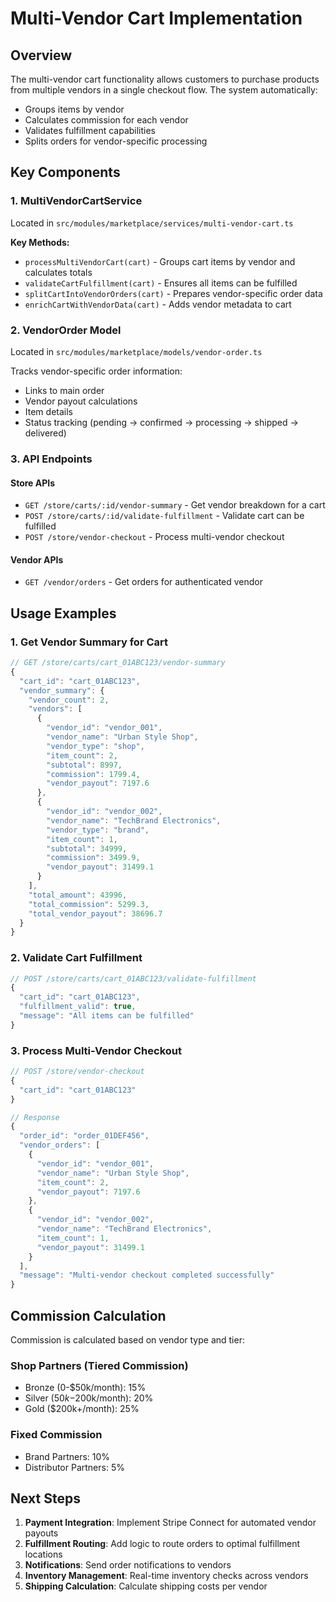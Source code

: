 # Multi-Vendor Cart Implementation

## Overview

The multi-vendor cart functionality allows customers to purchase products from multiple vendors in a single checkout flow. The system automatically:
- Groups items by vendor
- Calculates commission for each vendor
- Validates fulfillment capabilities
- Splits orders for vendor-specific processing

## Key Components

### 1. MultiVendorCartService
Located in `src/modules/marketplace/services/multi-vendor-cart.ts`

**Key Methods:**
- `processMultiVendorCart(cart)` - Groups cart items by vendor and calculates totals
- `validateCartFulfillment(cart)` - Ensures all items can be fulfilled
- `splitCartIntoVendorOrders(cart)` - Prepares vendor-specific order data
- `enrichCartWithVendorData(cart)` - Adds vendor metadata to cart

### 2. VendorOrder Model
Located in `src/modules/marketplace/models/vendor-order.ts`

Tracks vendor-specific order information:
- Links to main order
- Vendor payout calculations
- Item details
- Status tracking (pending → confirmed → processing → shipped → delivered)

### 3. API Endpoints

#### Store APIs
- `GET /store/carts/:id/vendor-summary` - Get vendor breakdown for a cart
- `POST /store/carts/:id/validate-fulfillment` - Validate cart can be fulfilled
- `POST /store/vendor-checkout` - Process multi-vendor checkout

#### Vendor APIs
- `GET /vendor/orders` - Get orders for authenticated vendor

## Usage Examples

### 1. Get Vendor Summary for Cart
```javascript
// GET /store/carts/cart_01ABC123/vendor-summary
{
  "cart_id": "cart_01ABC123",
  "vendor_summary": {
    "vendor_count": 2,
    "vendors": [
      {
        "vendor_id": "vendor_001",
        "vendor_name": "Urban Style Shop",
        "vendor_type": "shop",
        "item_count": 2,
        "subtotal": 8997,
        "commission": 1799.4,
        "vendor_payout": 7197.6
      },
      {
        "vendor_id": "vendor_002",
        "vendor_name": "TechBrand Electronics",
        "vendor_type": "brand",
        "item_count": 1,
        "subtotal": 34999,
        "commission": 3499.9,
        "vendor_payout": 31499.1
      }
    ],
    "total_amount": 43996,
    "total_commission": 5299.3,
    "total_vendor_payout": 38696.7
  }
}
```

### 2. Validate Cart Fulfillment
```javascript
// POST /store/carts/cart_01ABC123/validate-fulfillment
{
  "cart_id": "cart_01ABC123",
  "fulfillment_valid": true,
  "message": "All items can be fulfilled"
}
```

### 3. Process Multi-Vendor Checkout
```javascript
// POST /store/vendor-checkout
{
  "cart_id": "cart_01ABC123"
}

// Response
{
  "order_id": "order_01DEF456",
  "vendor_orders": [
    {
      "vendor_id": "vendor_001",
      "vendor_name": "Urban Style Shop",
      "item_count": 2,
      "vendor_payout": 7197.6
    },
    {
      "vendor_id": "vendor_002",
      "vendor_name": "TechBrand Electronics",
      "item_count": 1,
      "vendor_payout": 31499.1
    }
  ],
  "message": "Multi-vendor checkout completed successfully"
}
```

## Commission Calculation

Commission is calculated based on vendor type and tier:

### Shop Partners (Tiered Commission)
- Bronze (0-$50k/month): 15%
- Silver ($50k-$200k/month): 20%
- Gold ($200k+/month): 25%

### Fixed Commission
- Brand Partners: 10%
- Distributor Partners: 5%

## Next Steps

1. **Payment Integration**: Implement Stripe Connect for automated vendor payouts
2. **Fulfillment Routing**: Add logic to route orders to optimal fulfillment locations
3. **Notifications**: Send order notifications to vendors
4. **Inventory Management**: Real-time inventory checks across vendors
5. **Shipping Calculation**: Calculate shipping costs per vendor